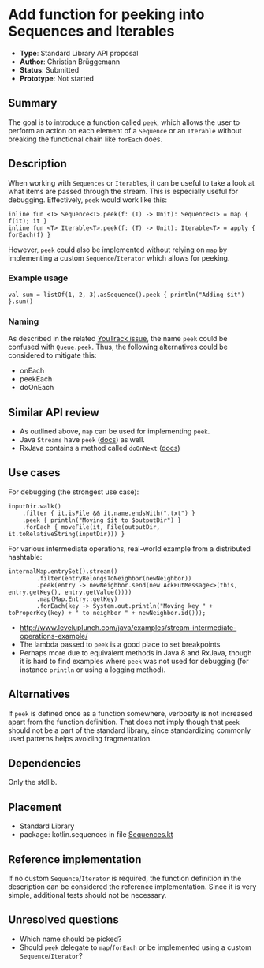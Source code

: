 # Add function for peeking into Sequences and Iterables

* **Type**: Standard Library API proposal
* **Author**: Christian Brüggemann
* **Status**: Submitted
* **Prototype**: Not started


## Summary

The goal is to introduce a function called `peek`, which allows the user to perform an action on each element of a `Sequence` or an `Iterable` without breaking the functional chain like `forEach` does.

## Description

When working with `Sequences` or `Iterables`, it can be useful to take a look at what items are passed through the stream. This is especially useful for debugging. Effectively, `peek` would work like this:

```
inline fun <T> Sequence<T>.peek(f: (T) -> Unit): Sequence<T> = map { f(it); it }
inline fun <T> Iterable<T>.peek(f: (T) -> Unit): Iterable<T> = apply { forEach(f) }
```

However, `peek` could also be implemented without relying on `map` by implementing a custom `Sequence`/`Iterator` which allows for peeking.

### Example usage

```
val sum = listOf(1, 2, 3).asSequence().peek { println("Adding $it") }.sum()
```

### Naming

As described in the related [YouTrack issue](https://youtrack.jetbrains.com/issue/KT-8220#tab=Comments), the name `peek` could be confused with `Queue.peek`. Thus, the following alternatives could be considered to mitigate this:

* onEach
* peekEach
* doOnEach

## Similar API review

* As outlined above, `map` can be used for implementing `peek`.
* Java `Streams` have `peek` ([docs](https://docs.oracle.com/javase/8/docs/api/java/util/stream/Stream.html#peek-java.util.function.Consumer-)) as well.
* RxJava contains a method called `doOnNext` ([docs](http://reactivex.io/documentation/operators/do.html))

## Use cases
For debugging (the strongest use case):
```
inputDir.walk()
    .filter { it.isFile && it.name.endsWith(".txt") }
    .peek { println("Moving $it to $outputDir") }
    .forEach { moveFile(it, File(outputDir, it.toRelativeString(inputDir))) }
```
For various intermediate operations, real-world example from a distributed hashtable:
```
internalMap.entrySet().stream()
		.filter(entryBelongsToNeighbor(newNeighbor))
		.peek(entry -> newNeighbor.send(new AckPutMessage<>(this, entry.getKey(), entry.getValue())))
		.map(Map.Entry::getKey)
		.forEach(key -> System.out.println("Moving key " + toProperKey(key) + " to neighbor " + newNeighbor.id()));
```

* http://www.leveluplunch.com/java/examples/stream-intermediate-operations-example/
* The lambda passed to `peek` is a good place to set breakpoints
* Perhaps more due to equivalent methods in Java 8 and RxJava, though it is hard to find examples where `peek` was not used for debugging (for instance `println` or using a logging method).

## Alternatives

If `peek` is defined once as a function somewhere, verbosity is not increased apart from the function definition. That does not imply though that `peek` should not be a part of the standard library, since standardizing commonly used patterns helps avoiding fragmentation.

## Dependencies

Only the stdlib.

## Placement

* Standard Library
* package: kotlin.sequences in file [Sequences.kt](https://github.com/JetBrains/kotlin/blob/master/libraries/stdlib/src/kotlin/collections/Sequences.kt)

## Reference implementation

If no custom `Sequence`/`Iterator` is required, the function definition in the description can be considered the reference implementation. Since it is very simple, additional tests should not be necessary.

## Unresolved questions

* Which name should be picked?
* Should `peek` delegate to `map`/`forEach` or be implemented using a custom `Sequence`/`Iterator`?
